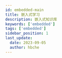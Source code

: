 ```yaml
---
id: embedded-main
title: 嵌入式学习
description: 嵌入式知识库
keywords: ['embedded']
tags: ['embedded']
sidebar_position: 1
last_update:
  date: 2023-09-05
  author: hbche
---
```

